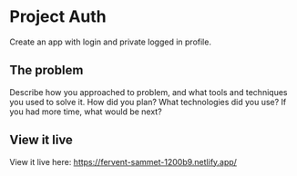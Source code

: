 # Project Auth

Create an app with login and private logged in profile.

## The problem

Describe how you approached to problem, and what tools and techniques you used to solve it. How did you plan? What technologies did you use? If you had more time, what would be next?

## View it live

View it live here: https://fervent-sammet-1200b9.netlify.app/
